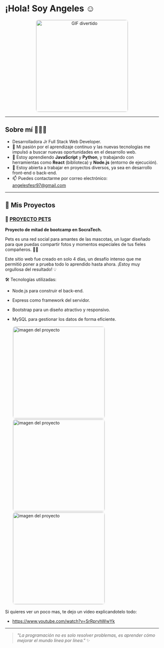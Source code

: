 #  ¡Hola! Soy Angeles ☺️

<p align="center">
  <img src="https://media.giphy.com/media/1yjpuTqR2LEGRyznsg/giphy.gif" 
       alt="GIF divertido" 
       width="300" 
       style="border: 2px solid #f0f0f0; border-radius: 10px;"/>
</p>

---

##  Sobre mí 👩🏼‍💻

-  Desarrolladora Jr Full Stack Web Developer.
- 🌱 Mi pasión por el aprendizaje continuo y las nuevas tecnologías me impulsó a buscar nuevas oportunidades en el desarrollo web. 
- 🌱 Estoy aprendiendo **JavaScript** y **Python**, y trabajando con herramientas como **React** (biblioteca) y **Node.js** (entorno de ejecución).
- 💼 Estoy abierta a trabajar en proyectos diversos, ya sea en desarrollo front-end o back-end.
- 📫 Puedes contactarme por correo electrónico: [angelesfesr97@gmail.com](mailto:angelesfesr97@gmail.com)

---

## 💫 Mis Proyectos


### 🐶 [PROYECTO PETS](https://github.com/AngelesFernandez1/Proyecto-Pets)
**Proyecto de mitad de bootcamp en SocraTech.**

Pets es una red social para amantes de las mascotas, un lugar diseñado para que puedas compartir fotos y momentos especiales de tus fieles compañeros. 🐶🐱

Este sitio web fue creado en solo 4 días, un desafío intenso que me permitió poner a prueba todo lo aprendido hasta ahora. ¡Estoy muy orgullosa del resultado! 💡

🛠️ Tecnologías utilizadas:
- Node.js para construir el back-end.
- Express como framework del servidor.
- Bootstrap para un diseño atractivo y responsivo.
- MySQL para gestionar los datos de forma eficiente.

  <img src="https://github.com/user-attachments/assets/339c5a71-672f-4e00-9c5a-7a5c1976598a"
       alt="imagen del proyecto" 
       width="300" 
       style="border: 2px solid #f0f0f0; border-radius: 10px;"/>
  <img src="https://github.com/user-attachments/assets/794f0f05-60e4-410f-bc42-ff161c180bc6"
       alt="imagen del proyecto" 
       width="300" 
       style="border: 2px solid #f0f0f0; border-radius: 10px;"/>     
  <img src="https://github.com/user-attachments/assets/850e7333-c1b8-4f24-bd8c-d5101b946bc8"
       alt="imagen del proyecto" 
       width="300" 
       style="border: 2px solid #f0f0f0; border-radius: 10px;"/>

Si quieres ver un poco mas, te dejo un video explicandotelo todo:
- https://www.youtube.com/watch?v=SrRprvhWwYk



---

> _"La programación no es solo resolver problemas, es aprender cómo mejorar el mundo línea por línea."_ ✨

